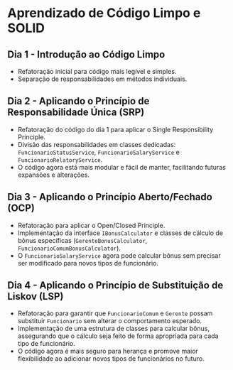 # Aprendizado de Código Limpo e SOLID

## Dia 1 - Introdução ao Código Limpo
- Refatoração inicial para código mais legível e simples.
- Separação de responsabilidades em métodos individuais.

## Dia 2 - Aplicando o Princípio de Responsabilidade Única (SRP)
- Refatoração do código do dia 1 para aplicar o Single Responsibility Principle.
- Divisão das responsabilidades em classes dedicadas: `FuncionarioStatusService`, `FuncionarioSalaryService` e `FuncionarioRelatoryService`.
- O código agora está mais modular e fácil de manter, facilitando futuras expansões e alterações.


## Dia 3 - Aplicando o Princípio Aberto/Fechado (OCP)
- Refatoração para aplicar o Open/Closed Principle.
- Implementação da interface `IBonusCalculator` e classes de cálculo de bônus específicas (`GerenteBonusCalculator`, `FuncionarioComumBonusCalculator`).
- O `FuncionarioSalaryService` agora pode calcular bônus sem precisar ser modificado para novos tipos de funcionário.


## Dia 4 - Aplicando o Princípio de Substituição de Liskov (LSP)
- Refatoração para garantir que `FuncionarioComum` e `Gerente` possam substituir `Funcionario` sem alterar o comportamento esperado.
- Implementação de uma estrutura de classes para calcular bônus, assegurando que o cálculo seja feito de forma apropriada para cada tipo de funcionário.
- O código agora é mais seguro para herança e promove maior flexibilidade ao adicionar novos tipos de funcionários no futuro.

